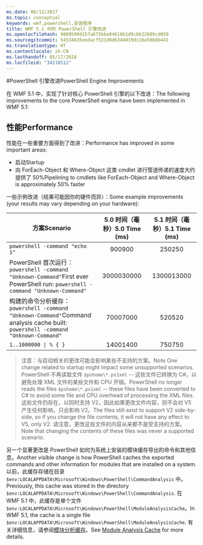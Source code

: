 ```yaml
---
ms.date: 06/12/2017
ms.topic: conceptual
keywords: wmf,powershell,安装程序
title: WMF 5.1 中的 PowerShell 引擎改进
ms.openlocfilehash: 98095904157a675bbe84616b1d9cbb22689cd059
ms.sourcegitcommit: 54534635eedacf531d8d6344019dc16a50b8b441
ms.translationtype: HT
ms.contentlocale: zh-CN
ms.lasthandoff: 05/17/2018
ms.locfileid: "34218512"
---
```

#<a name="powershell-engine-improvements"></a><span data-ttu-id="d2051-103">PowerShell 引擎改进</span><span class="sxs-lookup"><span data-stu-id="d2051-103">PowerShell Engine Improvements</span></span>

<span data-ttu-id="d2051-104">在 WMF 5.1 中，实现了针对核心 PowerShell 引擎的以下改进：</span><span class="sxs-lookup"><span data-stu-id="d2051-104">The following improvements to the core PowerShell engine have been implemented in WMF 5.1:</span></span>


## <a name="performance"></a><span data-ttu-id="d2051-105">性能</span><span class="sxs-lookup"><span data-stu-id="d2051-105">Performance</span></span> ##

<span data-ttu-id="d2051-106">性能在一些重要方面得到了改进：</span><span class="sxs-lookup"><span data-stu-id="d2051-106">Performance has improved in some important areas:</span></span>

- <span data-ttu-id="d2051-107">启动</span><span class="sxs-lookup"><span data-stu-id="d2051-107">Startup</span></span>
- <span data-ttu-id="d2051-108">向 ForEach-Object 和 Where-Object 这类 cmdlet 进行管道传递的速度大约提供了 50%</span><span class="sxs-lookup"><span data-stu-id="d2051-108">Pipelining to cmdlets like ForEach-Object and Where-Object is approximately 50% faster</span></span>

<span data-ttu-id="d2051-109">一些示例改进（结果可能因你的硬件而异）：</span><span class="sxs-lookup"><span data-stu-id="d2051-109">Some example improvements (your results may vary depending on your hardware):</span></span>

| <span data-ttu-id="d2051-110">方案</span><span class="sxs-lookup"><span data-stu-id="d2051-110">Scenario</span></span> | <span data-ttu-id="d2051-111">5.0 时间（毫秒）</span><span class="sxs-lookup"><span data-stu-id="d2051-111">5.0 Time (ms)</span></span> | <span data-ttu-id="d2051-112">5.1 时间（毫秒）</span><span class="sxs-lookup"><span data-stu-id="d2051-112">5.1 Time (ms)</span></span> |
| -------- | :---------------: | :---------------: |
| `powershell -command "echo 1"` | <span data-ttu-id="d2051-113">900</span><span class="sxs-lookup"><span data-stu-id="d2051-113">900</span></span> | <span data-ttu-id="d2051-114">250</span><span class="sxs-lookup"><span data-stu-id="d2051-114">250</span></span> |
| <span data-ttu-id="d2051-115">PowerShell 首次运行：`powershell -command "Unknown-Command"`</span><span class="sxs-lookup"><span data-stu-id="d2051-115">First ever PowerShell run: `powershell -command "Unknown-Command"`</span></span> | <span data-ttu-id="d2051-116">30000</span><span class="sxs-lookup"><span data-stu-id="d2051-116">30000</span></span> | <span data-ttu-id="d2051-117">13000</span><span class="sxs-lookup"><span data-stu-id="d2051-117">13000</span></span> |
| <span data-ttu-id="d2051-118">构建的命令分析缓存：`powershell -command "Unknown-Command"`</span><span class="sxs-lookup"><span data-stu-id="d2051-118">Command analysis cache built: `powershell -command "Unknown-Command"`</span></span> | <span data-ttu-id="d2051-119">7000</span><span class="sxs-lookup"><span data-stu-id="d2051-119">7000</span></span> | <span data-ttu-id="d2051-120">520</span><span class="sxs-lookup"><span data-stu-id="d2051-120">520</span></span> |
| <code>1..1000000 &#124; % { }</code> | <span data-ttu-id="d2051-121">1400</span><span class="sxs-lookup"><span data-stu-id="d2051-121">1400</span></span> | <span data-ttu-id="d2051-122">750</span><span class="sxs-lookup"><span data-stu-id="d2051-122">750</span></span> |

> <span data-ttu-id="d2051-123">注意：与启动相关的更改可能会影响某些不支持的方案。</span><span class="sxs-lookup"><span data-stu-id="d2051-123">Note One change related to startup might impact some unsupported scenarios.</span></span>
> <span data-ttu-id="d2051-124">PowerShell 不再读取文件 `$pshome\*.ps1xml` -- 这些文件已转换为 C#，以避免处理 XML 文件的某些文件和 CPU 开销。</span><span class="sxs-lookup"><span data-stu-id="d2051-124">PowerShell no longer reads the files `$pshome\*.ps1xml` -- these files have been converted to C# to avoid some file and CPU overhead of processing the XML files.</span></span>
<span data-ttu-id="d2051-125">这些文件仍存在，以同时支持 V2，因此如果更改文件内容，则不会对 V5 产生任何影响，只会影响 V2。</span><span class="sxs-lookup"><span data-stu-id="d2051-125">The files still exist to support V2 side-by-side, so if you change the file contents, it will not have any effect to V5, only V2.</span></span>
<span data-ttu-id="d2051-126">请注意，更改这些文件的内容从来都不是受支持的方案。</span><span class="sxs-lookup"><span data-stu-id="d2051-126">Note that changing the contents of these files was never a supported scenario.</span></span>

<span data-ttu-id="d2051-127">另一个显著更改是 PowerShell 如何为系统上安装的模块缓存导出的命令和其他信息。</span><span class="sxs-lookup"><span data-stu-id="d2051-127">Another visible change is how PowerShell caches the exported commands and other information for modules that are installed on a system.</span></span>
<span data-ttu-id="d2051-128">以前，此缓存存储在目录 `$env:LOCALAPPDATA\Microsoft\Windows\PowerShell\CommandAnalysis` 中。</span><span class="sxs-lookup"><span data-stu-id="d2051-128">Previously, this cache was stored in the directory `$env:LOCALAPPDATA\Microsoft\Windows\PowerShell\CommandAnalysis`.</span></span>
<span data-ttu-id="d2051-129">在 WMF 5.1 中，此缓存是单个文件 `$env:LOCALAPPDATA\Microsoft\Windows\PowerShell\ModuleAnalysisCache`。</span><span class="sxs-lookup"><span data-stu-id="d2051-129">In WMF 5.1, the cache is a single file `$env:LOCALAPPDATA\Microsoft\Windows\PowerShell\ModuleAnalysisCache`.</span></span>
<span data-ttu-id="d2051-130">有关详细信息，请参阅[模块分析缓存](scenarios-features.md#module-analysis-cache)。</span><span class="sxs-lookup"><span data-stu-id="d2051-130">See [Module Analysis Cache](scenarios-features.md#module-analysis-cache) for more details.</span></span>
